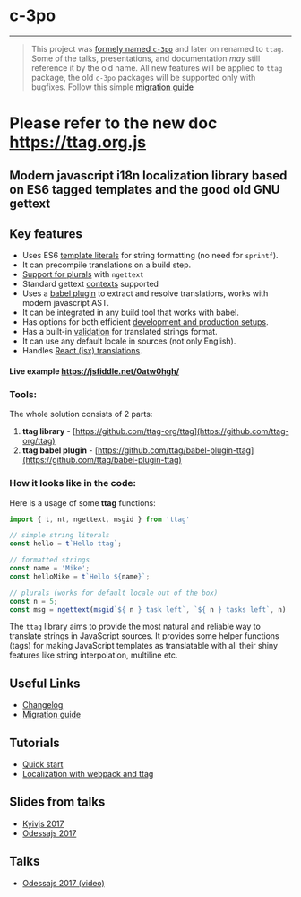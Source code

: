 # c-3po
------

> This project was [formely named `c-3po`](https://github.com/ttag-org/ttag/issues/105) and later on renamed to `ttag`.
> Some of the talks, presentations, and documentation _may_ still reference it by the old name.
> All new features will be applied to `ttag` package, the old `c-3po` packages will be supported only with bugfixes.
> Follow this simple [migration guide](/MIGRATION.html#101)

# Please refer to the new doc https://ttag.org.js

## Modern javascript i18n localization library based on ES6 tagged templates and the good old GNU gettext

## Key features
* Uses ES6 [template literals](https://developer.mozilla.org/en-US/docs/Web/JavaScript/Reference/Template_literals)
  for string formatting (no need for `sprintf`).
* It can precompile translations on a build step.
* [Support for plurals](reference-ngettext.md) with `ngettext`
* Standard gettext [contexts](reference-contexts.md) supported
* Uses a [babel plugin](https://github.com/ttag/babel-plugin-tag) to extract and resolve translations,
  works with modern javascript AST.
* It can be integrated in any build tool that works with babel.
* Has options for both efficient [development and production setups](localization-with-webpack.md).
* Has a built-in [validation](validation.md) for translated strings format.
* It can use any default locale in sources (not only English).
* Handles [React (jsx) translations](reference-jt-tag.md).

#### Live example https://jsfiddle.net/0atw0hgh/

### Tools:

The whole solution consists of 2 parts:

1. **ttag library** - [https://github.com/ttag-org/ttag](https://github.com/ttag-org/ttag)
2. **ttag babel plugin** - [https://github.com/ttag/babel-plugin-ttag](https://github.com/ttag/babel-plugin-ttag)

### How it looks like in the code:

Here is a usage of some **ttag** functions:

```js
import { t, nt, ngettext, msgid } from 'ttag'

// simple string literals
const hello = t`Hello ttag`;

// formatted strings
const name = 'Mike';
const helloMike = t`Hello ${name}`;

// plurals (works for default locale out of the box)
const n = 5;
const msg = ngettext(msgid`${ n } task left`, `${ n } tasks left`, n)
```

The `ttag` library aims to provide the most natural and reliable way to translate strings in JavaScript sources. It 
provides some helper functions (tags) for making JavaScript templates as translatable with all their shiny 
features like string interpolation, multiline etc.

## Useful Links
* [Changelog](CHANGELOG.md)
* [Migration guide](MIGRATION.md)

## Tutorials
* [Quick start](quick-start.md)
* [Localization with webpack and ttag](localization-with-webpack.md)

## Slides from talks
* [Kyivjs 2017](https://docs.google.com/presentation/d/1oj6ZaXfIfcClROe-4kOMMjnXFExn1gUfF6D30VyznWs/edit?usp=sharing)
* [Odessajs 2017](https://docs.google.com/presentation/d/1XB82-hTLQxP456Bk8UWJb-tZBsHnUHp4lJzmQorxNgs/edit?usp=sharing)

## Talks
* [Odessajs 2017 (video)](https://www.youtube.com/watch?v=9QjzpfA9LH4)
